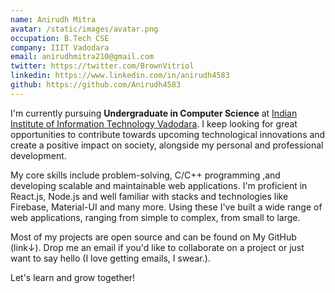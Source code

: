 ```yaml
---
name: Anirudh Mitra
avatar: /static/images/avatar.png
occupation: B.Tech CSE
company: IIIT Vadodara
email: anirudhmitra210@gmail.com
twitter: https://twitter.com/BrownVitriol
linkedin: https://www.linkedin.com/in/anirudh4583
github: https://github.com/Anirudh4583
---
```


I'm currently pursuing **Undergraduate in Computer Science** at [Indian Institute of Information Technology Vadodara](http://www.iiitvadodara.ac.in/). I keep looking for great opportunities to contribute towards upcoming technological innovations and create a positive impact on society, alongside my personal and professional development.

My core skills include problem-solving, C/C++ programming ,and developing scalable and maintainable web applications. I'm proficient in React.js, Node.js and well familiar with stacks and technologies like Firebase, Material-UI and many more. Using these I've built a wide range of web applications, ranging from simple to complex, from small to large.

Most of my projects are open source and can be found on My GitHub (link&darr;). Drop me an email if you'd like to collaborate on a project or just want to say hello (I love getting emails, I swear.).

Let's learn and grow together!
